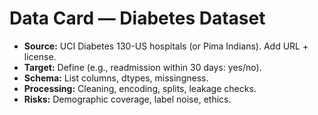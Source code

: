 # Data Card — Diabetes Dataset

- **Source:** UCI Diabetes 130-US hospitals (or Pima Indians). Add URL + license.
- **Target:** Define (e.g., readmission within 30 days: yes/no).
- **Schema:** List columns, dtypes, missingness.
- **Processing:** Cleaning, encoding, splits, leakage checks.
- **Risks:** Demographic coverage, label noise, ethics.
